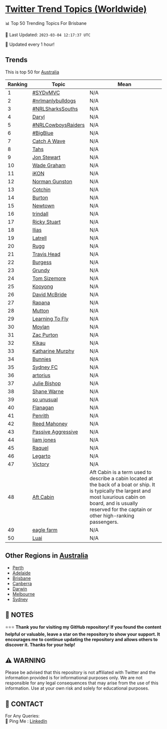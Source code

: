 [Twitter Trend Topics (Worldwide)](https://github.com/ErcinDedeoglu/Twitter-Trend-Topics)
==========


📊 Top 50 Trending Topics For Brisbane

📆 Last Updated: `2023-03-04 12:17:37 UTC`

🔧 Updated every 1 hour!


## Trends

This is top 50 for [Australia](</Australia>)

| Ranking | Topic | Mean |
| ------- | ------------ | ------------ |
| 1 | [#SYDvMVC](http://twitter.com/search?q=%23SYDvMVC) | N/A |
| 2 | [#nrlmanlybulldogs](http://twitter.com/search?q=%23nrlmanlybulldogs) | N/A |
| 3 | [#NRLSharksSouths](http://twitter.com/search?q=%23NRLSharksSouths) | N/A |
| 4 | [Daryl](http://twitter.com/search?q=Daryl) | N/A |
| 5 | [#NRLCowboysRaiders](http://twitter.com/search?q=%23NRLCowboysRaiders) | N/A |
| 6 | [#BigBlue](http://twitter.com/search?q=%23BigBlue) | N/A |
| 7 | [Catch A Wave](http://twitter.com/search?q=Catch+A+Wave) | N/A |
| 8 | [Tahs](http://twitter.com/search?q=Tahs) | N/A |
| 9 | [Jon Stewart](http://twitter.com/search?q=Jon+Stewart) | N/A |
| 10 | [Wade Graham](http://twitter.com/search?q=Wade+Graham) | N/A |
| 11 | [iKON](http://twitter.com/search?q=iKON) | N/A |
| 12 | [Norman Gunston](http://twitter.com/search?q=Norman+Gunston) | N/A |
| 13 | [Cotchin](http://twitter.com/search?q=Cotchin) | N/A |
| 14 | [Burton](http://twitter.com/search?q=Burton) | N/A |
| 15 | [Newtown](http://twitter.com/search?q=Newtown) | N/A |
| 16 | [trindall](http://twitter.com/search?q=trindall) | N/A |
| 17 | [Ricky Stuart](http://twitter.com/search?q=Ricky+Stuart) | N/A |
| 18 | [Ilias](http://twitter.com/search?q=Ilias) | N/A |
| 19 | [Latrell](http://twitter.com/search?q=Latrell) | N/A |
| 20 | [Rugg](http://twitter.com/search?q=Rugg) | N/A |
| 21 | [Travis Head](http://twitter.com/search?q=Travis+Head) | N/A |
| 22 | [Burgess](http://twitter.com/search?q=Burgess) | N/A |
| 23 | [Grundy](http://twitter.com/search?q=Grundy) | N/A |
| 24 | [Tom Sizemore](http://twitter.com/search?q=Tom+Sizemore) | N/A |
| 25 | [Kooyong](http://twitter.com/search?q=Kooyong) | N/A |
| 26 | [David McBride](http://twitter.com/search?q=David+McBride) | N/A |
| 27 | [Rapana](http://twitter.com/search?q=Rapana) | N/A |
| 28 | [Mutton](http://twitter.com/search?q=Mutton) | N/A |
| 29 | [Learning To Fly](http://twitter.com/search?q=Learning+To+Fly) | N/A |
| 30 | [Moylan](http://twitter.com/search?q=Moylan) | N/A |
| 31 | [Zac Purton](http://twitter.com/search?q=Zac+Purton) | N/A |
| 32 | [Kikau](http://twitter.com/search?q=Kikau) | N/A |
| 33 | [Katharine Murphy](http://twitter.com/search?q=Katharine+Murphy) | N/A |
| 34 | [Bunnies](http://twitter.com/search?q=Bunnies) | N/A |
| 35 | [Sydney FC](http://twitter.com/search?q=Sydney+FC) | N/A |
| 36 | [artorius](http://twitter.com/search?q=artorius) | N/A |
| 37 | [Julie Bishop](http://twitter.com/search?q=Julie+Bishop) | N/A |
| 38 | [Shane Warne](http://twitter.com/search?q=Shane+Warne) | N/A |
| 39 | [so unusual](http://twitter.com/search?q=so+unusual) | N/A |
| 40 | [Flanagan](http://twitter.com/search?q=Flanagan) | N/A |
| 41 | [Penrith](http://twitter.com/search?q=Penrith) | N/A |
| 42 | [Reed Mahoney](http://twitter.com/search?q=Reed+Mahoney) | N/A |
| 43 | [Passive Aggressive](http://twitter.com/search?q=Passive+Aggressive) | N/A |
| 44 | [liam jones](http://twitter.com/search?q=liam+jones) | N/A |
| 45 | [Raquel](http://twitter.com/search?q=Raquel) | N/A |
| 46 | [Legarto](http://twitter.com/search?q=Legarto) | N/A |
| 47 | [Victory](http://twitter.com/search?q=Victory) | N/A |
| 48 | [Aft Cabin](http://twitter.com/search?q=Aft+Cabin) | Aft Cabin is a term used to describe a cabin located at the back of a boat or ship. It is typically the largest and most luxurious cabin on board, and is usually reserved for the captain or other high-ranking passengers. |
| 49 | [eagle farm](http://twitter.com/search?q=eagle+farm) | N/A |
| 50 | [Luai](http://twitter.com/search?q=Luai) | N/A |



## Other Regions in [Australia](</Australia>)

* [Perth](</Australia/Perth.md>)
* [Adelaide](</Australia/Adelaide.md>)
* [Brisbane](</Australia/Brisbane.md>)
* [Canberra](</Australia/Canberra.md>)
* [Darwin](</Australia/Darwin.md>)
* [Melbourne](</Australia/Melbourne.md>)
* [Sydney](</Australia/Sydney.md>)



## 📝 NOTES

⭐⭐⭐ **Thank you for visiting my GitHub repository! If you found the content helpful or valuable, leave a star on the repository to show your support. It encourages me to continue updating the repository and allows others to discover it. Thanks for your help!**


## ⚠️ WARNING

Please be advised that this repository is not affiliated with Twitter and the information provided is for informational purposes only. We are not responsible for any legal consequences that may arise from the use of this information. Use at your own risk and solely for educational purposes.


## 📨 CONTACT

 For Any Queries:  
            🏓 Ping Me : [LinkedIn](https://www.linkedin.com/in/ercindedeoglu/)
